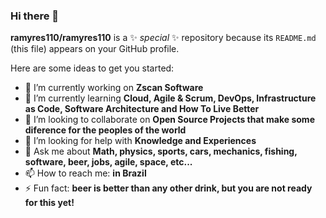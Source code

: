 ### Hi there 👋


**ramyres110/ramyres110** is a ✨ _special_ ✨ repository because its `README.md` (this file) appears on your GitHub profile.

Here are some ideas to get you started:

- 🔭 I’m currently working on **Zscan Software**
- 🌱 I’m currently learning **Cloud, Agile & Scrum, DevOps, Infrastructure as Code, Software Architecture and How To Live Better**
- 👯 I’m looking to collaborate on **Open Source Projects that make some diference for the peoples of the world**
- 🤔 I’m looking for help with **Knowledge and Experiences**
- 💬 Ask me about **Math, physics, sports, cars, mechanics, fishing, software, beer, jobs, agile, space, etc...**
- 📫 How to reach me: **in Brazil**
- ⚡ Fun fact: **beer is better than any other drink, but you are not ready for this yet!** 

